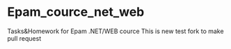 # Epam_cource_net_web
Tasks&Homework for Epam .NET/WEB cource
This is new test fork to make pull request
